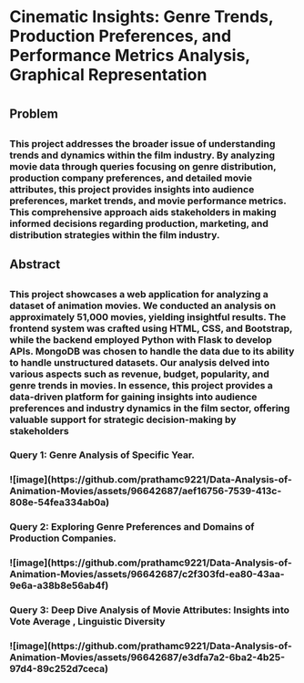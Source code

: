 <h1> Cinematic Insights: Genre Trends, Production Preferences, and Performance Metrics Analysis, Graphical Representation<h1/>
<h2> Problem <h2/>
<h3>This project addresses the broader issue of understanding trends and dynamics within the film industry. By analyzing movie data through queries focusing on genre distribution, production company preferences, and detailed movie attributes, this project provides insights into audience preferences, market trends, and movie performance metrics. This comprehensive approach aids stakeholders in making informed decisions regarding production, marketing, and distribution strategies within the film industry.<h3/>
<h2> Abstract <h2/>
<h3> This project showcases a web application for analyzing a dataset of animation movies. We conducted an analysis on approximately 51,000 movies, yielding insightful results. The frontend system was crafted using HTML, CSS, and Bootstrap, while the backend employed Python with Flask to develop APIs. MongoDB was chosen to handle the data due to its ability to handle unstructured datasets. Our analysis delved into various aspects such as revenue, budget, popularity, and genre trends in movies. In essence, this project provides a data-driven platform for gaining insights into audience preferences and industry dynamics in the film sector, offering valuable support for strategic decision-making by stakeholders <h3/>

<h3>Query 1: Genre Analysis of Specific Year.<h3/>
![image](https://github.com/prathamc9221/Data-Analysis-of-Animation-Movies/assets/96642687/aef16756-7539-413c-808e-54fea334ab0a)

<h3>Query 2: Exploring Genre Preferences and Domains of Production Companies.<h3/>
![image](https://github.com/prathamc9221/Data-Analysis-of-Animation-Movies/assets/96642687/c2f303fd-ea80-43aa-9e6a-a38b8e56ab4f)

<h3>Query 3: Deep Dive Analysis of Movie Attributes: Insights into Vote Average , Linguistic Diversity<h3/>
![image](https://github.com/prathamc9221/Data-Analysis-of-Animation-Movies/assets/96642687/e3dfa7a2-6ba2-4b25-97d4-89c252d7ceca)
